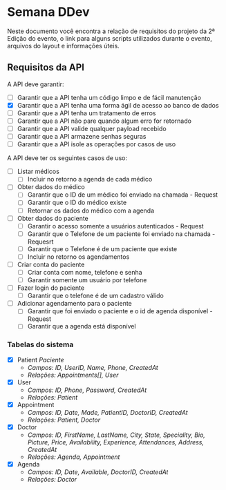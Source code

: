 # Semana DDev

Neste documento você encontra a relação de requisitos do projeto da 2ª Edição do evento, o link para alguns scripts utilizados durante o evento, arquivos do layout e informações úteis.

## Requisitos da API

A API deve garantir:

- [ ] Garantir que a API tenha um código limpo e de fácil manutenção
- [x] Garantir que a API tenha uma forma ágil de acesso ao banco de dados
- [ ] Garantir que a API tenha um tratamento de erros
- [ ] Garantir que a API não pare quando algum erro for retornado
- [ ] Garantir que a API valide qualquer payload recebido
- [ ] Garantir que a API armazene senhas seguras
- [ ] Garantir que a API isole as operações por casos de uso

A API deve ter os seguintes casos de uso:

- [ ] Listar médicos
  - [ ] Incluir no retorno a agenda de cada médico
- [ ] Obter dados do médico
  - [ ] Garantir que o ID de um médico foi enviado na chamada - Request
  - [ ] Garantir que o ID do médico existe
  - [ ] Retornar os dados do médico com a agenda
- [ ] Obter dados do paciente
  - [ ] Garantir o acesso somente a usuários autenticados - Request
  - [ ] Garantir que o Telefone de um paciente foi enviado na chamada - Requesrt
  - [ ] Garantir que o Telefone é de um paciente que existe
  - [ ] Incluir no retorno os agendamentos
- [ ] Criar conta do paciente
  - [ ] Criar conta com nome, telefone e senha
  - [ ] Garantir somente um usuário por telefone
- [ ] Fazer login do paciente
  - [ ] Garantir que o telefone é de um cadastro válido
- [ ] Adicionar agendamento para o paciente
  - [ ] Garantir que foi enviado o paciente e o id de agenda disponível - Request
  - [ ] Garantir que a agenda está disponível

### Tabelas do sistema

- [x] Patient _Paciente_
  - _Campos: ID, UserID, Name, Phone, CreatedAt_
  - _Relações: Appointments[], User_
- [x] User
  - _Campos: ID, Phone, Password, CreatedAt_
  - _Relações: Patient_
- [x] Appointment
  - _Campos: ID, Date, Made, PatientID, DoctorID, CreatedAt_
  - _Relações: Patient, Doctor_
- [x] Doctor
  - _Campos: ID, FirstName, LastName, City, State, Speciality, Bio, Picture, Price, Availability, Experience, Attendances, Address, CreatedAt_
  - _Relações: Agenda, Appointment_
- [x] Agenda
  - _Campos: ID, Date, Available, DoctorID, CreatedAt_
  - _Relações: Doctor_
